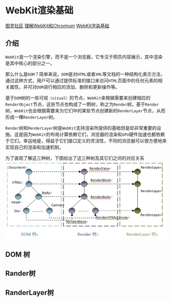 # WebKit渲染基础

[图灵社区](https://www.ituring.com.cn/)
[理解WebKit和Chromium](https://www.ituring.com.cn/book/1210)
[WebKit渲染基础](https://www.ituring.com.cn/book/miniarticle/40625)

## 介绍

`WebKit`是一个渲染引擎，而不是一个浏览器，它专注于网页内容展示，其中渲染是其中核心的部分之一。

那么什么是`DOM`？简单来说，`DOM`是对`HTML`或者`XML`等文档的一种结构化表示方法，通过这种方式，用户可以通过提供标准的接口来访问`HTML`页面中的任何元素的相关属性，并可对`DOM`进行相应的添加、删除和更新操作等。

基于`DOM`树的一些可视`（visual）`的节点，`WebKit`来根据需要来创建相应的`RenderObject`节点，这些节点也构成了一颗树，称之为`Render`树。基于`Render`树，`WebKit`也会根据需要来为它们中的某些节点创建新的`RenderLayer`节点，从而形成一棵`RenderLayer`树。

`Render`树和`RenderLayer`树是`WebKit`支持渲染所提供的基础但是却非常重要的设施。这是因为`WebKit`的布局计算依赖它们，浏览器的渲染和`GPU`硬件加速也都依赖于它们。幸运地是，得益于它们接口定义的灵活性，不同的浏览器可以很方便地来实现自己的渲染和加速机制。

为了直观了解这三种树，下图给出了这三种树及其它们之间的对应关系
![rander](./images/rander.gif)

## DOM 树

## Rander树

## RanderLayer树